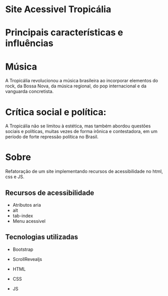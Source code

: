 # Site Acessivel Tropicália
# Principais características e influências
# Música
A Tropicália revolucionou a música brasileira ao incorporar elementos do rock, da Bossa Nova, da música regional, do pop internacional e da vanguarda concretista. 
# Crítica social e política:
A Tropicália não se limitou à estética, mas também abordou questões sociais e políticas, muitas vezes de forma irônica e contestadora, em um período de forte repressão política no Brasil. 
# Sobre
Refatoração de um site implementando recursos de acessibilidade no html, css e JS.
## Recursos de acessibilidade
- Atributos aria
- alt
- tab-index
- Menu acessivel 
## Tecnologias utilizadas
- Bootstrap
- ScrollRevealjs
- HTML
- CSS

- JS







